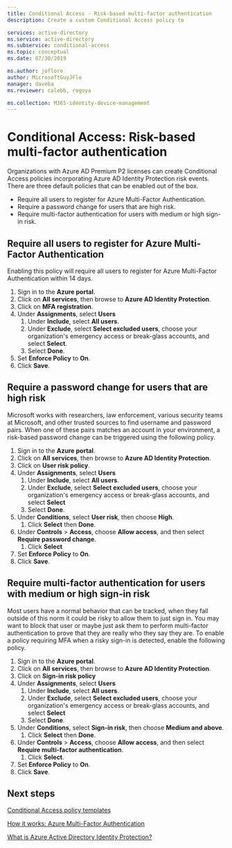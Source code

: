 ```yaml
---
title: Conditional Access - Risk-based multi-factor authentication
description: Create a custom Conditional Access policy to 

services: active-directory
ms.service: active-directory
ms.subservice: conditional-access
ms.topic: conceptual
ms.date: 07/30/2019

ms.author: joflore
author: MicrosoftGuyJFlo
manager: daveba
ms.reviewer: calebb, rogoya

ms.collection: M365-identity-device-management
---
```

# Conditional Access: Risk-based multi-factor authentication

Organizations with Azure AD Premium P2 licenses can create Conditional Access policies incorporating Azure AD Identity Protection risk events. There are three default policies that can be enabled out of the box. 

* Require all users to register for Azure Multi-Factor Authentication.
* Require a password change for users that are high risk.
* Require multi-factor authentication for users with medium or high sign-in risk.

## Require all users to register for Azure Multi-Factor Authentication

Enabling this policy will require all users to register for Azure Multi-Factor Authentication within 14 days. 

1. Sign in to the **Azure portal**.
1. Click on **All services**, then browse to **Azure AD Identity Protection**.
1. Click on **MFA registration**.
1. Under **Assignments**, select **Users**
   1. Under **Include**, select **All users**.
   1. Under **Exclude**, select **Select excluded users**, choose your organization's emergency access or break-glass accounts, and select **Select**. 
   1. Select **Done**.
1. Set **Enforce Policy** to **On**.
1. Click **Save**.

## Require a password change for users that are high risk

Microsoft works with researchers, law enforcement, various security teams at Microsoft, and other trusted sources to find username and password pairs. When one of these pairs matches an account in your environment, a risk-based password change can be triggered using the following policy.

1. Sign in to the **Azure portal**.
1. Click on **All services**, then browse to **Azure AD Identity Protection**.
1. Click on **User risk policy**.
1. Under **Assignments**, select **Users**
   1. Under **Include**, select **All users**.
   1. Under **Exclude**, select **Select excluded users**, choose your organization's emergency access or break-glass accounts, and select **Select**
   1. Select **Done**.
1. Under **Conditions**, select **User risk**, then choose **High**.
   1. Click **Select** then **Done**.
1. Under **Controls** > **Access**, choose **Allow access**, and then select **Require password change**.
   1. Click **Select**
1. Set **Enforce Policy** to **On**.
1. Click **Save**.

## Require multi-factor authentication for users with medium or high sign-in risk

Most users have a normal behavior that can be tracked, when they fall outside of this norm it could be risky to allow them to just sign in. You may want to block that user or maybe just ask them to perform multi-factor authentication to prove that they are really who they say they are. To enable a policy requiring MFA when a risky sign-in is detected, enable the following policy.

1. Sign in to the **Azure portal**.
1. Click on **All services**, then browse to **Azure AD Identity Protection**.
1. Click on **Sign-in risk policy**
1. Under **Assignments**, select **Users**
   1. Under **Include**, select **All users**.
   1. Under **Exclude**, select **Select excluded users**, choose your organization's emergency access or break-glass accounts, and select **Select**
   1. Select **Done**.
1. Under **Conditions**, select **Sign-in risk**, then choose **Medium and above**.
   1. Click **Select** then **Done**.
1. Under **Controls** > **Access**, choose **Allow access**, and then select **Require multi-factor authentication**.
   1. Click **Select**.
1. Set **Enforce Policy** to **On**.
1. Click **Save**.

## Next steps

[Conditional Access policy templates](howto-conditional-access-policy-templates.md)

[How it works: Azure Multi-Factor Authentication](../authentication/concept-mfa-howitworks.md)

[What is Azure Active Directory Identity Protection?](../identity-protection/overview.md)

